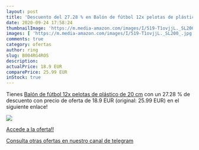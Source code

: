 ```yaml
---
layout: post
title: 'Descuento del 27.28 % en Balón de fútbol 12x pelotas de plástico '
date: 2020-09-24 17:58:24
thumbnailImage: 'https://m.media-amazon.com/images/I/519-T1ovjjL._SL200_.jpg'
images: [ 'https://m.media-amazon.com/images/I/519-T1ovjjL._SL200_.jpg' ]
comments: true
category: ofertas
author: ring
slug: B004RG4ROS
description:
actualPrice: 18.9 EUR
comparePrice: 25.99 EUR
inStock: true
---
```


Tienes [Balón de fútbol 12x pelotas de plástico de 20 cm](https://www.amazon.com/dp/B004RG4ROS/?tag=redken08-20) con un 27.28 % de descuento con precio de oferta de 18.9 EUR (original: 25.99 EUR) en el siguiente enlace!

[![](https://m.media-amazon.com/images/I/519-T1ovjjL._SL200_.jpg)](https://www.amazon.com/dp/B004RG4ROS/?tag=redken08-20)

[Accede a la oferta!!](https://www.amazon.com/dp/B004RG4ROS/?tag=redken08-20)

[Consulta otras ofertas en nuestro canal de telegram](https://t.me/s/ofertas25)
